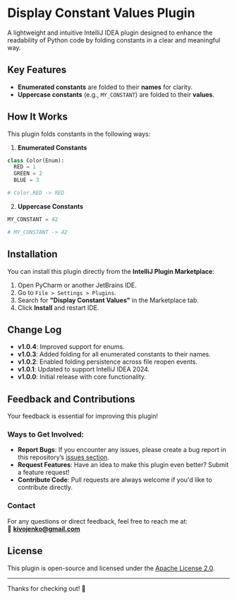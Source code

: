 # Display Constant Values Plugin  

A lightweight and intuitive IntelliJ IDEA plugin designed to enhance the readability of Python code by folding constants in a clear and meaningful way.  

## Key Features  

- **Enumerated constants** are folded to their **names** for clarity.  
- **Uppercase constants** (e.g., `MY_CONSTANT`) are folded to their **values**.  

## How It Works  

This plugin folds constants in the following ways:  

1. **Enumerated Constants**  
  ```python  
  class Color(Enum):  
    RED = 1  
    GREEN = 2  
    BLUE = 3  

  # Color.RED -> RED
  ```  

2. **Uppercase Constants**  
  ```python
  MY_CONSTANT = 42  

  # MY_CONSTANT -> 42
  ```  

## Installation  

You can install this plugin directly from the **IntelliJ Plugin Marketplace**:  

1. Open PyCharm or another JetBrains IDE.  
2. Go to `File > Settings > Plugins`.  
3. Search for **"Display Constant Values"** in the Marketplace tab.  
4. Click **Install** and restart IDE.  

## Change Log  

- **v1.0.4**: Improved support for enums.  
- **v1.0.3**: Added folding for all enumerated constants to their names.  
- **v1.0.2**: Enabled folding persistence across file reopen events.  
- **v1.0.1**: Updated to support IntelliJ IDEA 2024.  
- **v1.0.0**: Initial release with core functionality.  

## Feedback and Contributions  

Your feedback is essential for improving this plugin!  

### Ways to Get Involved:  
- **Report Bugs**: If you encounter any issues, please create a bug report in this repository’s [issues section](#).  
- **Request Features**: Have an idea to make this plugin even better? Submit a feature request!  
- **Contribute Code**: Pull requests are always welcome if you'd like to contribute directly.  

### Contact  

For any questions or direct feedback, feel free to reach me at:  
📧 **kivojenko@gmail.com**  

## License  

This plugin is open-source and licensed under the [Apache License 2.0](LICENSE).  

---

Thanks for checking out! 🚀  
